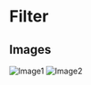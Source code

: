 # Filter

## Images
![Image1](https://res.cloudinary.com/db15gy9h6/image/upload/v1685901025/Screenshot_from_2023-06-04_20-49-27_vyt8s9.png)
![Image2](https://res.cloudinary.com/db15gy9h6/image/upload/v1685901028/Screenshot_from_2023-06-04_20-49-40_lkjx9p.png)

